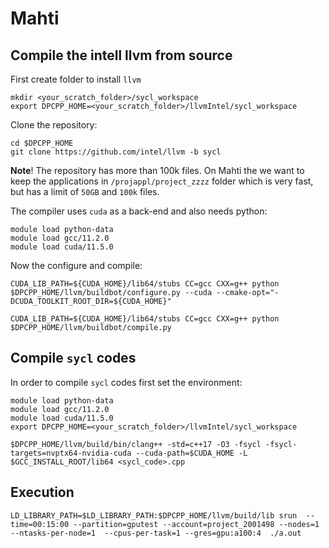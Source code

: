 
# Mahti

## Compile the intell llvm from source

First create folder to install `llvm`

```
mkdir <your_scratch_folder>/sycl_workspace
export DPCPP_HOME=<your_scratch_folder>/llvmIntel/sycl_workspace
```

Clone the repository:

```
cd $DPCPP_HOME
git clone https://github.com/intel/llvm -b sycl
```

**Note**! The repository has more than 100k files. On Mahti the we want to keep the applications in `/projappl/project_zzzz` folder which is very fast, but has a limit of `50GB` and `100k` files. 

The compiler uses `cuda` as a back-end and also needs python:

``` 
module load python-data
module load gcc/11.2.0
module load cuda/11.5.0
```

Now the configure and compile:

```
CUDA_LIB_PATH=${CUDA_HOME}/lib64/stubs CC=gcc CXX=g++ python $DPCPP_HOME/llvm/buildbot/configure.py --cuda --cmake-opt="-DCUDA_TOOLKIT_ROOT_DIR=${CUDA_HOME}"

CUDA_LIB_PATH=${CUDA_HOME}/lib64/stubs CC=gcc CXX=g++ python $DPCPP_HOME/llvm/buildbot/compile.py

```

## Compile `sycl` codes 
In order to compile  `sycl` codes first set the environment:

``` 
module load python-data
module load gcc/11.2.0
module load cuda/11.5.0
export DPCPP_HOME=<your_scratch_folder>/llvmIntel/sycl_workspace
```

```
$DPCPP_HOME/llvm/build/bin/clang++ -std=c++17 -O3 -fsycl -fsycl-targets=nvptx64-nvidia-cuda --cuda-path=$CUDA_HOME -L  $GCC_INSTALL_ROOT/lib64 <sycl_code>.cpp 

```
## Execution
```
LD_LIBRARY_PATH=$LD_LIBRARY_PATH:$DPCPP_HOME/llvm/build/lib srun  --time=00:15:00 --partition=gputest --account=project_2001498 --nodes=1 --ntasks-per-node=1  --cpus-per-task=1 --gres=gpu:a100:4  ./a.out
```

